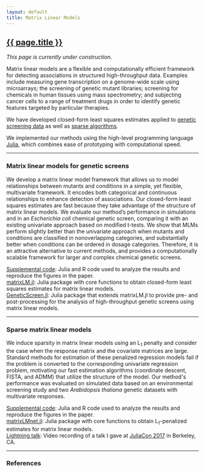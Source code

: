 ```yaml
---
layout: default
title: Matrix Linear Models
---
```


<h2><a href="{{ page.url }}" style="color:inherit">{{ page.title }}</a></h2>

<i>This page is currently under construction.</i>

Matrix linear models are a flexible and computationally efficient framework for detecting associations in structured high-throughput data. Examples include measuring gene transcription on a genome-wide scale using microarrays; the screening of genetic mutant libraries; screening for chemicals in human tissues using mass spectrometry; and subjecting cancer cells to a range of treatment drugs in order to identify genetic features targeted by particular therapies. 

We have developed closed-form least squares estimates applied to <a href="#genetic">genetic screening data</a> as well as <a href="#sparse">sparse algorithms</a>. 

We implemented our methods using the high-level programming language [Julia](https://julialang.org/), which combines ease of prototyping with computational speed.

---

<h3><a name="genetic">Matrix linear models for genetic screens</a></h3>

We develop a matrix linear model framework that allows us to model relationships between mutants and conditions in a simple, yet flexible, multivariate framework. It encodes both categorical and continuous relationships to enhance detection of associations. Our closed-form least squares estimates are fast because they take advantage of the structure of matrix linear models. We evaluate our method’s performance in simulations and in an *Escherichia coli* chemical genetic screen, comparing it with an existing univariate approach based on modified t-tests. We show that MLMs perform slightly better than the univariate approach when mutants and conditions are classified in nonoverlapping categories, and substantially better when conditions can be ordered in dosage categories. Therefore, it is an attractive alternative to current methods, and provides a computationally scalable framework for larger and complex chemical genetic screens. 

[Supplemental code](https://bitbucket.org/jwliang/mlm_gs_supplement/src/default/): Julia and R code used to analyze the results and reproduce the figures in the paper.
<br>[matrixLM.jl](https://github.com/janewliang/matrixLM.jl): Julia package with core functions to obtain closed-form least squares estimates for matrix linear models.
<br>[GeneticScreen.jl](https://github.com/janewliang/GeneticScreen.jl): Julia package that extends matrixLM.jl to provide pre- and post-processing for the analysis of high-throughput genetic screens using matrix linear models.

---

<h3><a name="sparse">Sparse matrix linear models</a></h3>

We induce sparsity in matrix linear models using an L<sub>1</sub> penalty and consider the case when the response matrix and the covariate matrices are large. Standard methods for estimation of these penalized regression models fail if the problem is converted to the corresponding univariate regression problem, motivating our fast estimation algorithms (coordinate descent, FISTA, and ADMM) that utilize the structure of the model. Our method's performance was evaluated on simulated data based on an environmental screening study and two <i>Arabidopsis thaliana</i> genetic datasets with multivariate responses. 


[Supplemental code](https://bitbucket.org/jwliang/mlm_l1_supplement/src/default/): Julia and R code used to analyze the results and reproduce the figures in the paper.
<br>[matrixLMnet.jl](https://github.com/janewliang/matrixLMnet.jl): Julia package with core functions to obtain L<sub>1</sub>-penalized estimates for matrix linear models.
<br>[Lightning talk](https://www.youtube.com/watch?v=LbWMmxMiZFQ): Video recording of a talk I gave at [JuliaCon 2017](https://juliacon.org/2017/) in Berkeley, CA.

---

<h3><a name="ref">References</a></h3>
